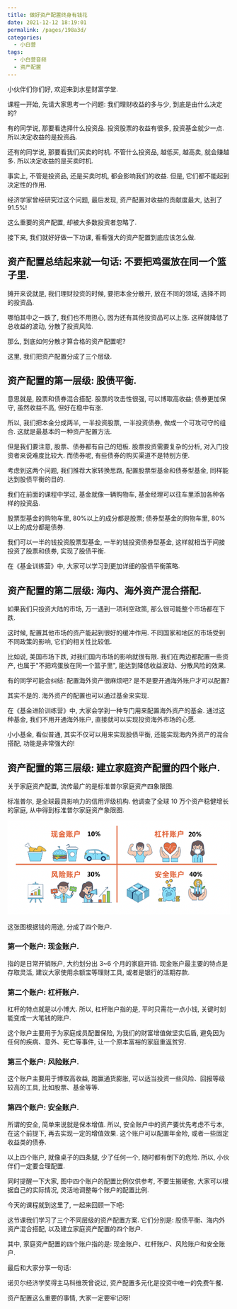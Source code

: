 ```yaml
---
title: 做好资产配置终身有钱花
date: 2021-12-12 18:19:01
permalink: /pages/198a3d/
categories:
  - 小白营
tags:
  - 小白营音频
  - 资产配置
---
```


小伙伴们你们好, 欢迎来到水星财富学堂.

课程一开始, 先请大家思考一个问题: 我们理财收益的多与少, 到底是由什么决定的?

有的同学说, 那要看选择什么投资品. 投资股票的收益有很多, 投资基金就少一点. 所以决定收益的是投资品.

还有的同学说, 那要看我们买卖的时机. 不管什么投资品, 越低买, 越高卖, 就会赚越多. 所以决定收益的是买卖时机.

事实上, 不管是投资品, 还是买卖时机, 都会影响我们的收益. 但是, 它们都不能起到决定性的作用.

经济学家曾经研究过这个问题, 最后发现, 资产配置对收益的贡献度最大, 达到了 91.5%!

这么重要的资产配置, 却被大多数投资者忽略了.

接下来, 我们就好好做一下功课, 看看强大的资产配置到底应该怎么做.

## 资产配置总结起来就一句话: 不要把鸡蛋放在同一个篮子里.

摊开来说就是, 我们理财投资的时候, 要把本金分散开, 放在不同的领域, 选择不同的投资品.

哪怕其中之一跌了, 我们也不用担心, 因为还有其他投资品可以上涨. 这样就降低了总收益的波动, 分散了投资风险.

那么, 到底如何分散才算合格的资产配置呢?

这里, 我们把资产配置分成了三个层级.

## 资产配置的第一层级: 股债平衡.

意思就是, 股票和债券混合搭配. 股票的攻击性很强, 可以博取高收益; 债券更加保守, 虽然收益不高, 但好在稳中有涨.

所以, 我们把本金分成两半, 一半投资股票, 一半投资债券, 做成一个可攻可守的组合. 这就是最基本的一种资产配置方法.

但是我们要注意, 股票、债券都有自己的短板. 股票投资需要复杂的分析, 对入门投资者来说难度比较大. 而债券呢, 有些债券的购买渠道不是特别方便.

考虑到这两个问题, 我们推荐大家转换思路, 配置股票型基金和债券型基金, 同样能达到股债平衡的目的.

我们在前面的课程中学过, 基金就像一辆购物车, 基金经理可以往车里添加各种各样的投资品.

股票型基金的购物车里, 80%以上的成分都是股票; 债券型基金的购物车里, 80%以上的成分都是债券.

我们可以一半的钱投资股票型基金, 一半的钱投资债券型基金, 这样就相当于间接投资了股票和债券, 实现了股债平衡.

在《基金训练营》中, 大家可以学习到更加详细的股债平衡策略.

## 资产配置的第二层级: 海内、海外资产混合搭配.

如果我们只投资大陆的市场, 万一遇到一项利空政策, 那么很可能整个市场都在下跌.

这时候, 配置其他市场的资产能起到很好的缓冲作用. 不同国家和地区的市场受到不同政策的影响, 它们的相关性比较低.

比如说, 美国市场下跌, 对我们国内市场的影响就很有限. 我们在两边都配置一些资产, 也属于"不把鸡蛋放在同一个篮子里", 能达到降低收益波动、分散风险的效果.

有的同学可能会纠结: 配置海外资产很麻烦吧? 是不是要开通海外账户才可以配置?

其实不是的. 海外资产的配置也可以通过基金来实现.

在《基金进阶训练营》中, 大家会学到一种专门用来配置海外资产的基金. 通过这种基金, 我们不用开通海外账户, 直接就可以实现投资海外市场的心愿.

小小基金, 看似普通, 其实不仅可以用来实现股债平衡, 还能实现海内外资产的混合搭配, 功能是非常强大的!

## 资产配置的第三层级: 建立家庭资产配置的四个账户.

关于家庭资产配置, 流传最广的是标准普尔家庭资产四象限图.

标准普尔, 是全球最具影响力的信用评级机构. 他调查了全球 10 万个资产稳健增长的家庭, 从中得到标准普尔家庭资产象限图.

![](../.vuepress/public/img/camp/096.png)

这张图根据钱的用途, 分成了四个账户.

### 第一个账户: 现金账户.

指的是日常开销账户, 大约划分出 3~6 个月的家庭开销. 现金账户最主要的特点是存取灵活, 建议大家使用余额宝等理财工具, 或者是银行的活期存款.

### 第二个账户: 杠杆账户.

杠杆的特点就是以小博大. 所以, 杠杆账户指的是, 平时只需花一点小钱, 关键时刻能变成一大笔钱的账户.

这个账户主要用于为家庭成员配置保险, 为我们的财富增值做坚实后盾, 避免因为任何的疾病、意外、死亡等事件, 让一个原本富裕的家庭重返贫穷.

### 第三个账户: 风险账户.

这个账户主要用于博取高收益, 跑赢通货膨胀, 可以适当投资一些风险、回报等级较高的工具, 比如股票、基金等等.

### 第四个账户: 安全账户.

所谓的安全, 简单来说就是保本增值. 所以, 安全账户中的资产要优先考虑不亏本, 在这个前提下, 再去实现一定的增值效果. 这个账户可以配置年金险, 或者一些固定收益类的债券.

以上四个账户, 就像桌子的四条腿, 少了任何一个, 随时都有倒下的危险. 所以, 小伙伴们一定要合理配置.

同时提醒一下大家, 图中四个账户的配置比例仅供参考, 不要生搬硬套, 大家可以根据自己的实际情况, 灵活地调整每个账户的配置比例.

今天的课程就到这里了, 一起来回顾一下吧:

这节课我们学习了三个不同层级的资产配置方案. 它们分别是: 股债平衡、海内外资产混合搭配, 以及建立家庭资产配置的四个账户.

其中, 家庭资产配置的四个账户指的是: 现金账户、杠杆账户、风险账户和安全账户.

最后和大家分享一句话:

诺贝尔经济学奖得主马科维茨曾说过, 资产配置多元化是投资中唯一的免费午餐.

资产配置这么重要的事情, 大家一定要牢记呀!
